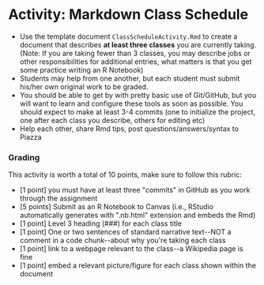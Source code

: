 # Activity: Markdown Class Schedule

- Use the template document `ClassScheduleActivity.Rmd` to create a document that describes **at least three classes** you are currently taking.  (Note: If you are taking fewer than 3 classes, you may describe jobs or other responsibilities for additional entries, what matters is that you get some practice writing an R Notebook)
- Students may help from one another, but each student must submit his/her own original work to be graded.
- You should be able to get by with pretty basic use of Git/GitHub, but you will want to learn and configure these tools as soon as possible.  You should expect to make at least 3-4 commits (one to initialize the project, one after each class you describe, others for editing etc)
- Help each other, share Rmd tips, post questions/answers/syntax to Piazza

### Grading

This activity is worth a total of 10 points, make sure to follow this rubric:

- [1 point] you must have at least three "commits" in GitHub as you work through the assignment  
- [5 points] Submit as an R Notebook to Canvas (i.e., RStudio automatically generates with ".nb.html" extension and embeds the Rmd)  
- [1 point] Level 3 heading (###) for each class title  
- [1 point] One or two sentences of standard narrative text--NOT a comment in a code chunk--about why you're taking each class  
- [1 point] link to a webpage relevant to the class--a Wikipedia page is fine  
- [1 point] embed a relevant picture/figure for each class shown within the document 

